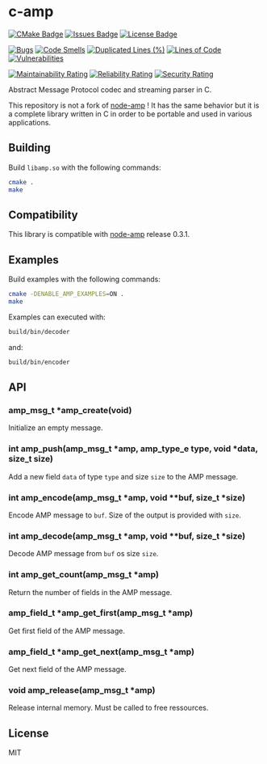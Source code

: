 # c-amp

[![CMake Badge](https://github.com/joelguittet/c-amp/workflows/CMake%20+%20SonarCloud%20Analysis/badge.svg)](https://github.com/joelguittet/c-amp/actions)
[![Issues Badge](https://img.shields.io/github/issues/joelguittet/c-amp)](https://github.com/joelguittet/c-amp/issues)
[![License Badge](https://img.shields.io/github/license/joelguittet/c-axon)](https://github.com/joelguittet/c-amp/blob/master/LICENSE)

[![Bugs](https://sonarcloud.io/api/project_badges/measure?project=joelguittet_c-amp&metric=bugs)](https://sonarcloud.io/dashboard?id=joelguittet_c-amp)
[![Code Smells](https://sonarcloud.io/api/project_badges/measure?project=joelguittet_c-amp&metric=code_smells)](https://sonarcloud.io/dashboard?id=joelguittet_c-amp)
[![Duplicated Lines (%)](https://sonarcloud.io/api/project_badges/measure?project=joelguittet_c-amp&metric=duplicated_lines_density)](https://sonarcloud.io/dashboard?id=joelguittet_c-amp)
[![Lines of Code](https://sonarcloud.io/api/project_badges/measure?project=joelguittet_c-amp&metric=ncloc)](https://sonarcloud.io/dashboard?id=joelguittet_c-amp)
[![Vulnerabilities](https://sonarcloud.io/api/project_badges/measure?project=joelguittet_c-amp&metric=vulnerabilities)](https://sonarcloud.io/dashboard?id=joelguittet_c-amp)

[![Maintainability Rating](https://sonarcloud.io/api/project_badges/measure?project=joelguittet_c-amp&metric=sqale_rating)](https://sonarcloud.io/dashboard?id=joelguittet_c-amp)
[![Reliability Rating](https://sonarcloud.io/api/project_badges/measure?project=joelguittet_c-amp&metric=reliability_rating)](https://sonarcloud.io/dashboard?id=joelguittet_c-amp)
[![Security Rating](https://sonarcloud.io/api/project_badges/measure?project=joelguittet_c-amp&metric=security_rating)](https://sonarcloud.io/dashboard?id=joelguittet_c-amp)

Abstract Message Protocol codec and streaming parser in C.

This repository is not a fork of [node-amp](https://github.com/tj/node-amp) ! It has the same behavior but it is a complete library written in C in order to be portable and used in various applications.

## Building

Build `libamp.so` with the following commands:

``` bash
cmake .
make
```

## Compatibility

This library is compatible with [node-amp](https://github.com/tj/node-amp) release 0.3.1.

## Examples

Build examples with the following commands:
``` bash
cmake -DENABLE_AMP_EXAMPLES=ON .
make
```

Examples can executed with:
``` bash
build/bin/decoder
```
and:
``` bash
build/bin/encoder
```

## API

### amp_msg_t *amp_create(void)

Initialize an empty message.

### int amp_push(amp_msg_t *amp, amp_type_e type, void *data, size_t size)

Add a new field `data` of type `type` and size `size` to the AMP message.

### int amp_encode(amp_msg_t *amp, void **buf, size_t *size)

Encode AMP message to `buf`. Size of the output is provided with `size`.

### int amp_decode(amp_msg_t *amp, void **buf, size_t *size)

Decode AMP message from `buf` os size `size`.

### int amp_get_count(amp_msg_t *amp)

Return the number of fields in the AMP message.

### amp_field_t *amp_get_first(amp_msg_t *amp)

Get first field of the AMP message.

### amp_field_t *amp_get_next(amp_msg_t *amp)

Get next field of the AMP message.

### void amp_release(amp_msg_t *amp)

Release internal memory. Must be called to free ressources.

## License

MIT
